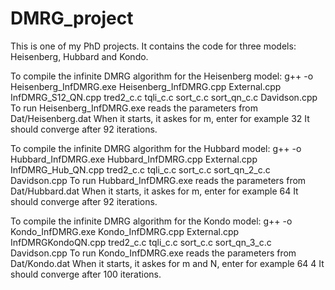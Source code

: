 # DMRG_project
This is one of my PhD projects. It contains the code for three models: Heisenberg, Hubbard and Kondo.

To compile the infinite DMRG algorithm for the Heisenberg model:
g++ -o Heisenberg_InfDMRG.exe Heisenberg_InfDMRG.cpp External.cpp InfDMRG_S12_QN.cpp tred2_c.c tqli_c.c sort_c.c sort_qn_c.c Davidson.cpp
To run Heisenberg_InfDMRG.exe reads the parameters from Dat/Heisenberg.dat
When it starts, it askes for m, enter for example 32
It should converge after 92 iterations.

To compile the infinite DMRG algorithm for the Hubbard model:
g++ -o Hubbard_InfDMRG.exe Hubbard_InfDMRG.cpp External.cpp InfDMRG_Hub_QN.cpp tred2_c.c tqli_c.c sort_c.c sort_qn_2_c.c Davidson.cpp
To run Hubbard_InfDMRG.exe reads the parameters from Dat/Hubbard.dat
When it starts, it askes for m, enter for example 64
It should converge after 92 iterations.

To compile the infinite DMRG algorithm for the Kondo model:
g++ -o Kondo_InfDMRG.exe Kondo_InfDMRG.cpp External.cpp InfDMRGKondoQN.cpp tred2_c.c tqli_c.c sort_c.c sort_qn_3_c.c Davidson.cpp
To run Kondo_InfDMRG.exe reads the parameters from Dat/Kondo.dat
When it starts, it askes for m and N, enter for example 64 4
It should converge after 100 iterations.
